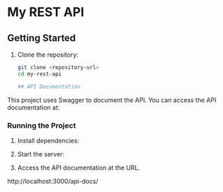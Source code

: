 # My REST API

## Getting Started

1. Clone the repository:

   ```bash
   git clone <repository-url>
   cd my-rest-api

   ## API Documentation

This project uses Swagger to document the API. You can access the API documentation at:


### Running the Project

1. Install dependencies:


2. Start the server:


3. Access the API documentation at the URL.

http://localhost:3000/api-docs/

